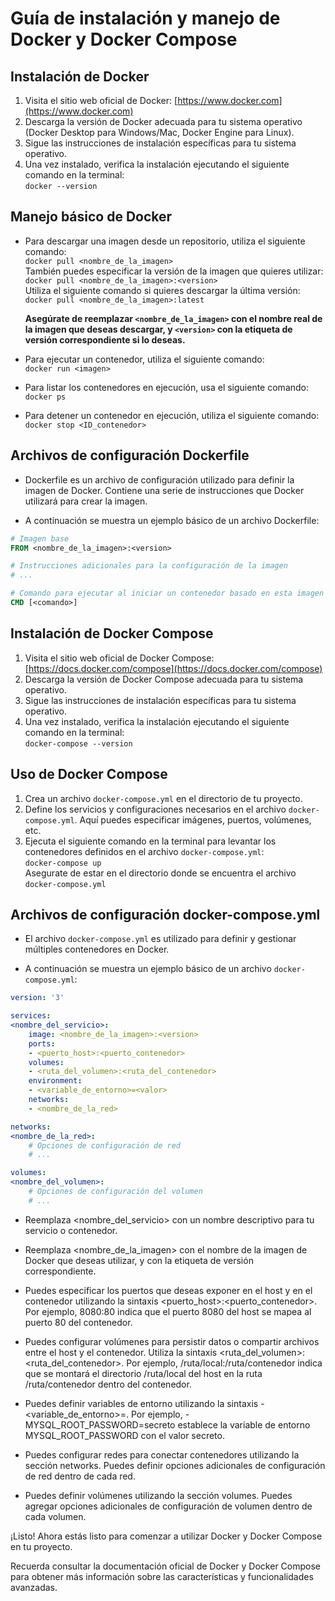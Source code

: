 # Guía de instalación y manejo de Docker y Docker Compose

## Instalación de Docker

1. Visita el sitio web oficial de Docker: [https://www.docker.com](https://www.docker.com)
2. Descarga la versión de Docker adecuada para tu sistema operativo (Docker Desktop para Windows/Mac, Docker Engine para Linux).
3. Sigue las instrucciones de instalación específicas para tu sistema operativo.
4. Una vez instalado, verifica la instalación ejecutando el siguiente comando en la terminal:  
   ```docker --version```

## Manejo básico de Docker

- Para descargar una imagen desde un repositorio, utiliza el siguiente comando:  
  ```docker pull <nombre_de_la_imagen>```  
  También puedes especificar la versión de la imagen que quieres utilizar:  
  ```docker pull <nombre_de_la_imagen>:<version>```  
  Utiliza el siguiente comando si quieres descargar la última versión:  
  ```docker pull <nombre_de_la_imagen>:latest```  

  **Asegúrate de reemplazar `<nombre_de_la_imagen>` con el nombre real de la imagen que deseas descargar, y `<version>` con la etiqueta de versión correspondiente si lo deseas.**

- Para ejecutar un contenedor, utiliza el siguiente comando:  
  ```docker run <imagen>```

- Para listar los contenedores en ejecución, usa el siguiente comando:  
  ```docker ps```

- Para detener un contenedor en ejecución, utiliza el siguiente comando:  
  ```docker stop <ID_contenedor>```

## Archivos de configuración Dockerfile

- Dockerfile es un archivo de configuración utilizado para definir la imagen de Docker. Contiene una serie de instrucciones que Docker utilizará para crear la imagen.

- A continuación se muestra un ejemplo básico de un archivo Dockerfile:

```dockerfile
# Imagen base
FROM <nombre_de_la_imagen>:<version>

# Instrucciones adicionales para la configuración de la imagen
# ...

# Comando para ejecutar al iniciar un contenedor basado en esta imagen
CMD [<comando>]
```

## Instalación de Docker Compose

1. Visita el sitio web oficial de Docker Compose: [https://docs.docker.com/compose](https://docs.docker.com/compose)
2. Descarga la versión de Docker Compose adecuada para tu sistema operativo.
3. Sigue las instrucciones de instalación específicas para tu sistema operativo.
4. Una vez instalado, verifica la instalación ejecutando el siguiente comando en la terminal:  
```docker-compose --version```  


## Uso de Docker Compose

1. Crea un archivo `docker-compose.yml` en el directorio de tu proyecto.
2. Define los servicios y configuraciones necesarios en el archivo `docker-compose.yml`. Aquí puedes especificar imágenes, puertos, volúmenes, etc.  
3. Ejecuta el siguiente comando en la terminal para levantar los contenedores definidos en el archivo `docker-compose.yml`:  
```docker-compose up```  
Asegurate de estar en el directorio donde se encuentra el archivo `docker-compose.yml`

## Archivos de configuración docker-compose.yml

- El archivo `docker-compose.yml` es utilizado para definir y gestionar múltiples contenedores en Docker.

- A continuación se muestra un ejemplo básico de un archivo `docker-compose.yml`:

```yaml
version: '3'

services:
<nombre_del_servicio>:
    image: <nombre_de_la_imagen>:<version>
    ports:
    - <puerto_host>:<puerto_contenedor>
    volumes:
    - <ruta_del_volumen>:<ruta_del_contenedor>
    environment:
    - <variable_de_entorno>=<valor>
    networks:
    - <nombre_de_la_red>

networks:
<nombre_de_la_red>:
    # Opciones de configuración de red
    # ...

volumes:
<nombre_del_volumen>:
    # Opciones de configuración del volumen
    # ...
```  
* Reemplaza <nombre_del_servicio> con un nombre descriptivo para tu servicio o contenedor.

* Reemplaza <nombre_de_la_imagen> con el nombre de la imagen de Docker que deseas utilizar, y <version> con la etiqueta de versión correspondiente.

* Puedes especificar los puertos que deseas exponer en el host y en el contenedor utilizando la sintaxis <puerto_host>:<puerto_contenedor>. Por ejemplo, 8080:80 indica que el puerto 8080 del host se mapea al puerto 80 del contenedor.

* Puedes configurar volúmenes para persistir datos o compartir archivos entre el host y el contenedor. Utiliza la sintaxis <ruta_del_volumen>:<ruta_del_contenedor>. Por ejemplo, /ruta/local:/ruta/contenedor indica que se montará el directorio /ruta/local del host en la ruta /ruta/contenedor dentro del contenedor.

* Puedes definir variables de entorno utilizando la sintaxis - <variable_de_entorno>=<valor>. Por ejemplo, - MYSQL_ROOT_PASSWORD=secreto establece la variable de entorno MYSQL_ROOT_PASSWORD con el valor secreto.

* Puedes configurar redes para conectar contenedores utilizando la sección networks. Puedes definir opciones adicionales de configuración de red dentro de cada red.

* Puedes definir volúmenes utilizando la sección volumes. Puedes agregar opciones adicionales de configuración de volumen dentro de cada volumen.  



¡Listo! Ahora estás listo para comenzar a utilizar Docker y Docker Compose en tu proyecto.

Recuerda consultar la documentación oficial de Docker y Docker Compose para obtener más información sobre las características y funcionalidades avanzadas.

